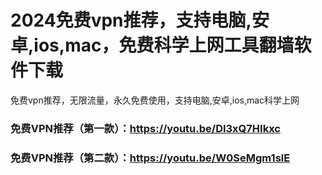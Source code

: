# 2024免费vpn推荐，支持电脑,安卓,ios,mac，免费科学上网工具翻墙软件下载
免费vpn推荐，无限流量，永久免费使用，支持电脑,安卓,ios,mac科学上网

### 免费VPN推荐（第一款）：https://youtu.be/DI3xQ7HIkxc
### 免费VPN推荐（第二款）：https://youtu.be/W0SeMgm1slE
